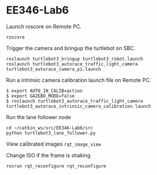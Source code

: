 # EE346-Lab6

Launch roscore on Remote PC.
```
roscore
```
Trigger the camera and bringup the turtlebot on SBC.
```
roslaunch turtlebot3_bringup turtlebot3_robot.launch
roslaunch turtlebot3_autorace_traffic_light_camera turtlebot3_autorace_camera_pi.launch
```

Run a intrinsic camera calibration launch file on Remote PC.
```
$ export AUTO_IN_CALIB=action
$ export GAZEBO_MODE=false
$ roslaunch turtlebot3_autorace_traffic_light_camera turtlebot3_autorace_intrinsic_camera_calibration.launch
```
<!-- Run a extrinsic camera calibration launch file on Remote PC.
```
$ export AUTO_EX_CALIB=action
$ roslaunch turtlebot3_autorace_traffic_light_camera turtlebot3_autorace_extrinsic_camera_calibration.launch
``` -->

Run the lane follower node
```
cd ~/catkin_ws/src/EE346-Lab6/src
python turtlebot3_lane_follower.py
```

View calibrated images
`rqt_image_view`

Change ISO if the frame is shaking

`rosrun rqt_reconfigure rqt_reconfigure`